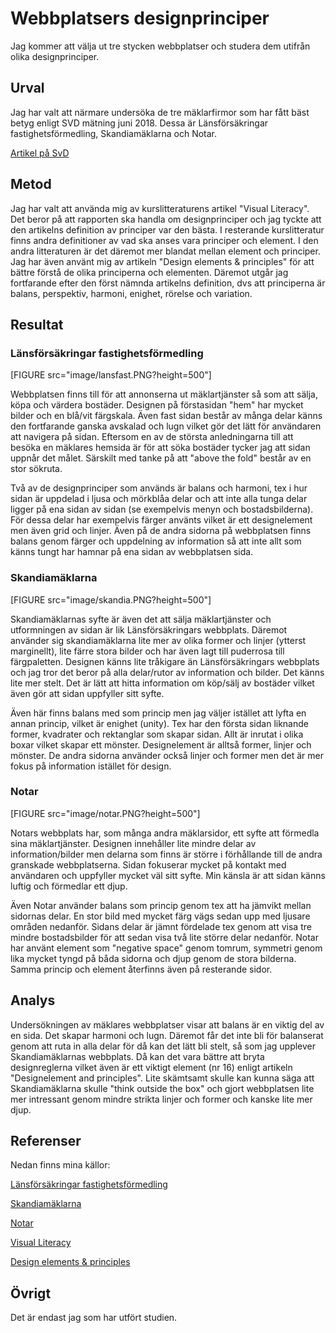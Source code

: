 ---
---

Webbplatsers designprinciper
=======================

Jag kommer att välja ut tre stycken webbplatser och studera dem utifrån olika designprinciper.

Urval
-----------------------

Jag har valt att närmare undersöka de tre mäklarfirmor som har fått bäst betyg enligt SVD mätning juni 2018. Dessa är Länsförsäkringar fastighetsförmedling, Skandiamäklarna och Notar.

[Artikel på SvD](https://www.svd.se/har-ar-maklarna-som-far-bast-och-samst--betyg#sida-11)

Metod
-----------------------

Jag har valt att använda mig av kurslitteraturens artikel "Visual Literacy". Det beror på att rapporten ska handla om designprinciper och jag tyckte att den artikelns definition av principer var den bästa. I resterande kurslitteratur finns andra definitioner av vad ska anses vara principer och element. I den andra litteraturen är det däremot mer blandat mellan element och principer. Jag har även använt mig av artikeln "Design elements & principles" för att bättre förstå de olika principerna och elementen. Däremot utgår jag fortfarande efter den först nämnda artikelns definition, dvs att principerna är balans, perspektiv, harmoni, enighet, rörelse och variation.


Resultat
-----------------------

### Länsförsäkringar fastighetsförmedling

[FIGURE src="image/lansfast.PNG?height=500"]

Webbplatsen finns till för att annonserna ut mäklartjänster så som att sälja, köpa och värdera bostäder. Designen på förstasidan "hem" har mycket bilder och en blå/vit färgskala. Även fast sidan består av många delar känns den fortfarande ganska avskalad och lugn vilket gör det lätt för användaren att navigera på sidan. Eftersom en av de största anledningarna till att besöka en mäklares hemsida är för att söka bostäder tycker jag att sidan uppnår det målet. Särskilt med tanke på att "above the fold" består av en stor sökruta.

Två av de designprinciper som används är balans och harmoni, tex i hur sidan är uppdelad i ljusa och mörkblåa delar och att inte alla tunga delar ligger på ena sidan av sidan (se exempelvis menyn och bostadsbilderna). För dessa delar har exempelvis färger använts vilket är ett designelement men även grid och linjer. Även på de andra sidorna på webbplatsen finns balans genom färger och uppdelning av information så att inte allt som känns tungt har hamnar på ena sidan av webbplatsen sida.



### Skandiamäklarna

[FIGURE src="image/skandia.PNG?height=500"]

Skandiamäklarnas syfte är även det att sälja mäklartjänster och utformningen av sidan är lik Länsförsäkringars webbplats. Däremot använder sig skandiamäklarna lite mer av olika former och linjer (ytterst marginellt), lite färre stora bilder och har även lagt till puderrosa till färgpaletten. Designen känns lite tråkigare än Länsförsäkringars webbplats och jag tror det beror på alla delar/rutor av information och bilder. Det känns lite mer stelt. Det är lätt att hitta information om köp/sälj av bostäder vilket även gör att sidan uppfyller sitt syfte.

Även här finns balans med som princip men jag väljer istället att lyfta en annan princip, vilket är enighet (unity). Tex har den första sidan liknande former, kvadrater och rektanglar som skapar sidan. Allt är inrutat i olika boxar vilket skapar ett mönster. Designelement är alltså former, linjer och mönster. De andra sidorna använder också linjer och former men det är mer fokus på information istället för design.

### Notar

[FIGURE src="image/notar.PNG?height=500"]

Notars webbplats har, som många andra mäklarsidor, ett syfte att förmedla sina mäklartjänster. Designen innehåller lite mindre delar av information/bilder men delarna som finns är större i förhållande till de andra granskade webbplatserna. Sidan fokuserar mycket på kontakt med användaren och uppfyller mycket väl sitt syfte. Min känsla är att sidan känns luftig och förmedlar ett djup.

Även Notar använder balans som princip genom tex att ha jämvikt mellan sidornas delar. En stor bild med mycket färg vägs sedan upp med ljusare områden nedanför. Sidans delar är jämnt fördelade tex genom att visa tre mindre bostadsbilder för att sedan visa två lite större delar nedanför.
Notar har använt element som "negative space" genom tomrum, symmetri genom lika mycket tyngd på båda sidorna och djup genom de stora bilderna. Samma princip och element återfinns även på resterande sidor.


Analys
-----------------------

Undersökningen av mäklares webbplatser visar att balans är en viktig del av en sida. Det skapar harmoni och lugn. Däremot får det inte bli för balanserat genom att ruta in alla delar för då kan det lätt bli stelt, så som jag upplever Skandiamäklarnas webbplats. Då kan det vara bättre att bryta designreglerna vilket även är ett viktigt element (nr 16) enligt artikeln "Designelement and principles". Lite skämtsamt skulle kan kunna säga att Skandiamäklarna skulle "think outside the box" och gjort webbplatsen lite mer intressant genom mindre strikta linjer och former och kanske lite mer djup. 


Referenser
-----------------------

Nedan finns mina källor:

[Länsförsäkringar fastighetsförmedling](http://www.lansfast.se/)

[Skandiamäklarna](https://www.skandiamaklarna.se/)

[Notar](https://www.notar.se/)

[Visual Literacy](https://dbwebb.se/article/vl.pdf)

[Design elements & principles](https://www.canva.com/learn/design-elements-principles/)

Övrigt
-----------------------

Det är endast jag som har utfört studien.
